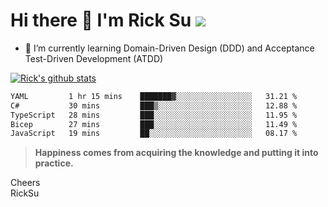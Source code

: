 # Hi there 👋 I'm Rick Su ![](https://komarev.com/ghpvc/?username=ricksu978)
<!--
**ricksu978/ricksu978** is a ✨ _special_ ✨ repository because its `README.md` (this file) appears on your GitHub profile.

Here are some ideas to get you started:

- 🔭 I’m currently working on ...
-->
- 🌱 I’m currently learning Domain-Driven Design (DDD) and Acceptance Test-Driven Development (ATDD)
<!--
- 👯 I’m looking to collaborate on ...
- 🤔 I’m looking for help with ...
- 💬 Ask me about ...
- 📫 How to reach me: ...
- 😄 Pronouns: ...
- ⚡ Fun fact: ...
-->
[![Rick's github stats](https://github-readme-stats.vercel.app/api?username=ricksu978&theme=dark)](https://github.com/ricksu978/ricksu978)

<!--START_SECTION:waka-->

```txt
YAML         1 hr 15 mins    ███████▓░░░░░░░░░░░░░░░░░   31.21 %
C#           30 mins         ███▒░░░░░░░░░░░░░░░░░░░░░   12.88 %
TypeScript   28 mins         ███░░░░░░░░░░░░░░░░░░░░░░   11.95 %
Bicep        27 mins         ███░░░░░░░░░░░░░░░░░░░░░░   11.49 %
JavaScript   19 mins         ██░░░░░░░░░░░░░░░░░░░░░░░   08.17 %
```

<!--END_SECTION:waka-->

> **Happiness comes from acquiring the knowledge and putting it into practice.**

Cheers  
RickSu 
